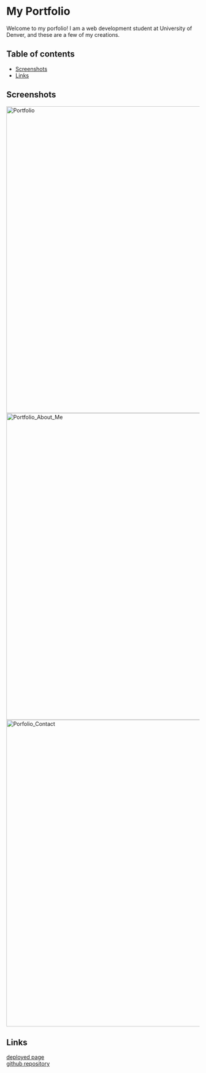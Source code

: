 # My Portfolio
Welcome to my porfolio! I am a web development student at University of Denver, and these are a few of my creations.

## Table of contents
* [Screenshots](#screenshots)
* [Links](#links)

## Screenshots
<img width="800" alt="Portfolio" src="https://user-images.githubusercontent.com/66500773/90277037-19b88980-de22-11ea-9b94-45cd1d0cd0b1.png">
<img width="800" alt="Portfolio_About_Me" src="https://user-images.githubusercontent.com/66500773/90277418-c85cca00-de22-11ea-8f16-f739722a5a7c.png">
<img width="800" alt="Porfolio_Contact" src="https://user-images.githubusercontent.com/66500773/90277443-df032100-de22-11ea-9e45-36e01cea2b79.png">

## Links
[deployed page](https://tlcroatt.github.io/myportfolio/) \
[github repository](https://github.com/TLCroatt/myportfolio)
